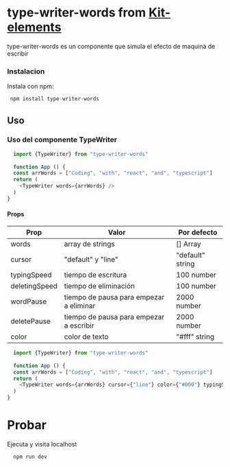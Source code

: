# type-writer-words from [Kit-elements]

type-writer-words es un componente que simula el efecto de maquina de escribir 

### Instalacion

Instala con npm: 

```js
 npm install type-writer-words
```

## Uso

### Uso del componente TypeWriter 


```js
  import {TypeWriter} from "type-writer-words"
  
  function App () {
  const arrWords = ["Coding", "with", "react", "and", "typescript"]
  return (
    <TypeWriter words={arrWords} />
  )
}

```

#### Props

| Prop | Valor | Por defecto|
| ------ | ------ |------|
| words | array de strings |[] Array|
| cursor | "default" y "line" |"default" string|
| typingSpeed | tiempo de escritura|100 number|
| deletingSpeed |  tiempo de eliminación | 100 number|
| wordPause | tiempo de pausa para empezar a eliminar |2000 number|
| deletePause | tiempo de pausa para empezar a escribir |2000 number|
| color | color de texto |"#fff" string|


```js
  import {TypeWriter} from "type-writer-words"
  
  function App () {
  const arrWords = ["Coding", "with", "react", "and", "typescript"]
  return (
    <TypeWriter words={arrWords} cursor={"line"} color={"#000"} typingSpeed={200} deletingSpeed={200} wordPause={3000} deletePause={3000} />
  )
}
```

# Probar

Ejecuta y visita localhost

```js
  npm run dev
```

[Kit-elements]: <https://github.com/dariomvg/kit-elements>
